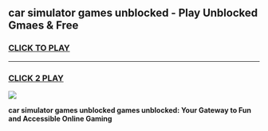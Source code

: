 
## car simulator games unblocked - Play Unblocked Gmaes & Free
<h3>
<a href="https://premium.freeplayer.one?title=car_simulator_games_unblocked&ref=20F">CLICK TO PLAY</a></h3>
<hr>

<h3>
<a href="https://premium.freeplayer.one?title=car_simulator_games_unblocked&ref=20F">CLICK 2 PLAY</a>
  
</h3>

<a href="https://premium.freeplayer.one?title=car_simulator_games_unblocked&ref=20F/"><img src="https://clearcache.store/games.png"></a>


**car simulator games unblocked games unblocked: Your Gateway to Fun and Accessible Online Gaming**

